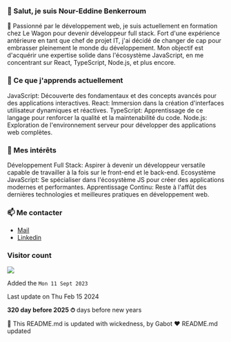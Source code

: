 ### 👋 Salut, je suis Nour-Eddine Benkerroum

🚀 Passionné par le développement web, je suis actuellement en formation chez Le Wagon pour devenir développeur full stack. Fort d'une expérience antérieure en tant que chef de projet IT, j'ai décidé de changer de cap pour embrasser pleinement le monde du développement. Mon objectif est d'acquérir une expertise solide dans l'écosystème JavaScript, en me concentrant sur React, TypeScript, Node.js, et plus encore.

### 🌱 Ce que j'apprends actuellement

JavaScript: Découverte des fondamentaux et des concepts avancés pour des applications interactives.
React: Immersion dans la création d'interfaces utilisateur dynamiques et réactives.
TypeScript: Apprentissage de ce langage pour renforcer la qualité et la maintenabilité du code.
Node.js: Exploration de l'environnement serveur pour développer des applications web complètes.

### 🎯 Mes intérêts

Développement Full Stack: Aspirer à devenir un développeur versatile capable de travailler à la fois sur le front-end et le back-end.
Ecosystème JavaScript: Se spécialiser dans l'écosystème JS pour créer des applications modernes et performantes.
Apprentissage Continu: Reste à l'affût des dernières technologies et meilleures pratiques en développement web.

### 📫 Me contacter

- [Mail](mailto:noureddine.benkerroum@gmail.com)
- [Linkedin](https://www.linkedin.com/in/nbenkerroum/)

### Visitor count

<img src="https://profile-counter.glitch.me/BNoure/count.svg" />

Added the `Mon 11 Sept 2023`

Last update on Thu Feb 15 2024

**320 day before 2025 ⏱** days before new years

🤖 This README.md is updated with wickedness, by Gabot ❤️
 README.md updated
